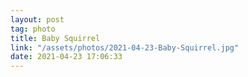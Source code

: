 ```yaml
---
layout: post
tag: photo
title: Baby Squirrel
link: "/assets/photos/2021-04-23-Baby-Squirrel.jpg"
date: 2021-04-23 17:06:33
---
```

